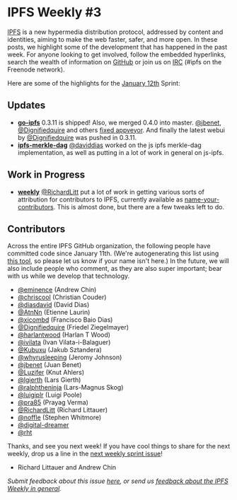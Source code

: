 # IPFS Weekly #3

[IPFS](//ipfs.io/) is a new hypermedia distribution protocol, addressed by content and identities, aiming to make the web faster, safer, and more open. In these posts, we highlight some of the development that has happened in the past week. For anyone looking to get involved, follow the embedded hyperlinks, search the wealth of information on [GitHub](//github.com/ipfs) or join us on [IRC](//webchat.freenode.net/?channels=ipfs) (#ipfs on the Freenode network).

Here are some of the highlights for the [January 12th](//github.com/ipfs/pm/issues/79) Sprint:

## Updates

* [**go-ipfs**](//github.com/ipfs/go-ipfs) 0.3.11 is shipped! Also, we merged 0.4.0 into master. [@jbenet](//github.com/jbenet), [@Dignifiedquire](//github.com/Dignifiedquire) and others [fixed appveyor](//github.com/ipfs/go-ipfs/pull/2137). And finally the latest webui by [@Dignifiedquire](//github.com/Dignifiedquire) was pushed in 0.3.11.
* [**ipfs-merkle-dag**](//github.com/vijayee/ipfs-merkle-dag) [@daviddias](//github.com/daviddias) worked on the js ipfs merkle-dag implementation, as well as putting in a lot of work in general on js-ipfs.

## Work in Progress
* [**weekly**](//github.com/ipfs/weekly) [@RichardLitt](//github.com/RichardLitt) put a lot of work in getting various sorts of attribution for contributors to IPFS, currently available as [name-your-contributors](//github.com/RichardLitt/name-your-contributors). This is almost done, but there are a few tweaks left to do.

## Contributors

Across the entire IPFS GitHub organization, the following people have committed code since January 11th. (We're autogenerating this list using [this tool](//github.com/ipfs/weekly/blob/master/tools/get_commits.py), so please let us know if your name isn't here.) In the future, we will also include people who comment, as they are also super important; bear with us while we develop that technology.

* [@eminence](//github.com/eminence) (Andrew Chin)
* [@chriscool](//github.com/chriscool) (Christian Couder)
* [@diasdavid](//github.com/diasdavid) (David Dias)
* [@AtnNn](//github.com/AtnNn) (Etienne Laurin)
* [@xicombd](//github.com/xicombd) (Francisco Baio Dias)
* [@Dignifiedquire](//github.com/Dignifiedquire) (Friedel Ziegelmayer)
* [@harlantwood](//github.com/harlantwood) (Harlan T Wood)
* [@ivilata](//github.com/ivilata) (Ivan Vilata-i-Balaguer)
* [@Kubuxu](//github.com/Kubuxu) (Jakub Sztandera)
* [@whyrusleeping](//github.com/whyrusleeping) (Jeromy Johnson)
* [@jbenet](//github.com/jbenet) (Juan Benet)
* [@Luzifer](//github.com/Luzifer) (Knut Ahlers)
* [@lgierth](//github.com/lgierth) (Lars Gierth)
* [@ralphtheninja](//github.com/ralphtheninja) (Lars-Magnus Skog)
* [@luigiplr](//github.com/luigiplr) (Luigi Poole)
* [@pra85](//github.com/pra85) (Prayag Verma)
* [@RichardLitt](//github.com/RichardLitt) (Richard Littauer)
* [@noffle](//github.com/noffle) (Stephen Whitmore)
* [@digital-dreamer](//github.com/digital-dreamer)
* [@rht](//github.com/rht)


Thanks, and see you next week!  If you have cool things to share for the next weekly, drop us a line in the [next weekly sprint issue](//github.com/ipfs/pm/issues/83)!

- Richard Littauer and Andrew Chin

_Submit feedback about this issue [here](//github.com/ipfs/weekly/issues/10), or send us [feedback about the IPFS Weekly in general](//github.com/ipfs/weekly/issues/7)._
